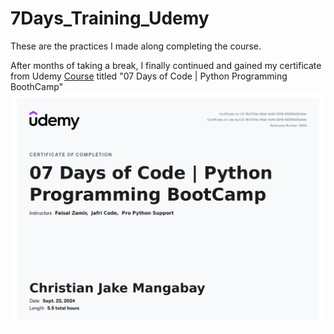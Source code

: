 # 7Days_Training_Udemy
These are the practices I made along completing the course.

After months of taking a break, I finally continued and gained my certificate from Udemy [Course](https://www.udemy.com/course/learn-python-in-7-days-with-exercises-and-assignments) titled "07 Days of Code | Python Programming BoothCamp"
![Certificate Image](7Days_Certificate.jpg)
